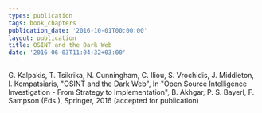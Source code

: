 ```yaml
---
types: publication
tags: book_chapters
publication_date: '2016-10-01T00:00:00'
layout: publication
title: OSINT and the Dark Web
date: '2016-06-03T11:04:32+03:00'
---
```

<p>G. Kalpakis, T. Tsikrika, N. Cunningham, C. Iliou, S. Vrochidis, J. Middleton, I. Kompatsiaris, "OSINT and the Dark Web", In "Open Source Intelligence Investigation - From Strategy to Implementation", B. Akhgar, P. S. Bayerl, F. Sampson (Eds.), Springer, 2016 (accepted for publication)</p>
